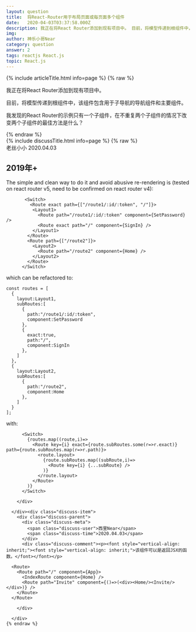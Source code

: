 ```yaml
---
layout: question
title:  将React-Router用于布局页面或每页面多个组件
date:   2020-04-03T03:37:58.000Z
description: 我正在将React Router添加到现有项目中。 目前，将模型传递到根组件中，该组件包含用于子导航的导航组件和主要组件。我发现的React Ro...
img: 
author: 神乐小哥Near
category: question
answer: 2
tags: reactjs React.js
topic: React.js
---
```

<div class="article-root">
  <div class="article">
    {% include articleTitle.html info=page %}
    {% raw %}
    <div class="article-content"><p><font style="vertical-align: inherit;"><font style="vertical-align: inherit;">我正在将React Router添加到现有项目中。 </font></font></p>

<p><font style="vertical-align: inherit;"><font style="vertical-align: inherit;">目前，将模型传递到根组件中，该组件包含用于子导航的导航组件和主要组件。</font></font></p>

<p><font style="vertical-align: inherit;"><font style="vertical-align: inherit;">我发现的React Router的示例只有一个子组件，在不重复两个子组件的情况下改变两个子组件的最佳方法是什么？</font></font></p></div>
    {% endraw %}
  </div>

  <div class="discuss-wrapper">
    {% include discussTitle.html info=page %}
    {% raw %}
    <div class="discuss-item">
        <div class="discuss-parent">
          <div class="discuss-meta">
            <span class="discuss-user">老丝小小</span>
            <span class="discuss-time">2020.04.03</span>
          </div>
          <div class="discuss-comment"><h2><font style="vertical-align: inherit;"><font style="vertical-align: inherit;">2019年+</font></font></h2>

<p>The simple and clean way to do it and avoid abusive re-rendering is (tested on react router v5, need to be confirmed on react router v4):</p>

<pre><code>       &lt;Switch&gt;<font></font>
         &lt;Route exact path={["/route1/:id/:token", "/"]}&gt;<font></font>
          &lt;Layout1&gt;<font></font>
            &lt;Route path="/route1/:id/:token" component={SetPassword} /&gt;<font></font>
            &lt;Route exact path="/" component={SignIn} /&gt;<font></font>
          &lt;/Layout1&gt;<font></font>
        &lt;/Route&gt;<font></font>
        &lt;Route path={["/route2"]}&gt;<font></font>
          &lt;Layout2&gt;<font></font>
            &lt;Route path="/route2" component={Home} /&gt;<font></font>
          &lt;/Layout2&gt;<font></font>
        &lt;/Route&gt;<font></font>
      &lt;/Switch&gt;<font></font>
</code></pre>

<p>which can be refactored to:</p>

<pre><code>const routes = [<font></font>
  {<font></font>
    layout:Layout1,<font></font>
    subRoutes:[<font></font>
      {<font></font>
        path:"/route1/:id/:token",<font></font>
        component:SetPassword<font></font>
      },<font></font>
      {<font></font>
        exact:true,<font></font>
        path:"/",<font></font>
        component:SignIn<font></font>
      },<font></font>
    ]<font></font>
  },<font></font>
  {<font></font>
    layout:Layout2,<font></font>
    subRoutes:[<font></font>
      {<font></font>
        path:"/route2",<font></font>
        component:Home<font></font>
      },<font></font>
    ]<font></font>
  }<font></font>
];<font></font>
</code></pre>

<p>with:</p>

<pre><code>      &lt;Switch&gt;<font></font>
        {routes.map((route,i)=&gt;<font></font>
          &lt;Route key={i} exact={route.subRoutes.some(r=&gt;r.exact)} path={route.subRoutes.map(r=&gt;r.path)}&gt;<font></font>
            &lt;route.layout&gt;<font></font>
              {route.subRoutes.map((subRoute,i)=&gt;<font></font>
                &lt;Route key={i} {...subRoute} /&gt;<font></font>
              )}<font></font>
            &lt;/route.layout&gt;<font></font>
          &lt;/Route&gt;<font></font>
        )}<font></font>
      &lt;/Switch&gt;<font></font>
</code></pre></div>
        </div>
        
      </div><div class="discuss-item">
        <div class="discuss-parent">
          <div class="discuss-meta">
            <span class="discuss-user">西里Near</span>
            <span class="discuss-time">2020.04.03</span>
          </div>
          <div class="discuss-comment"><p><font style="vertical-align: inherit;"><font style="vertical-align: inherit;">该组件可以是返回JSX的函数。</font></font></p>

<pre><code>  &lt;Route&gt;<font></font>
    &lt;Route path="/" component={App}&gt;<font></font>
      &lt;IndexRoute component={Home} /&gt;<font></font>
      &lt;Route path="Invite" component={()=&gt;(&lt;div&gt;&lt;Home/&gt;&lt;Invite/&gt;&lt;/div&gt;)} /&gt;<font></font>
    &lt;/Route&gt;<font></font>
  &lt;/Route&gt;<font></font>
</code></pre></div>
        </div>
        
      </div>
    {% endraw %}
  </div>
<div>
